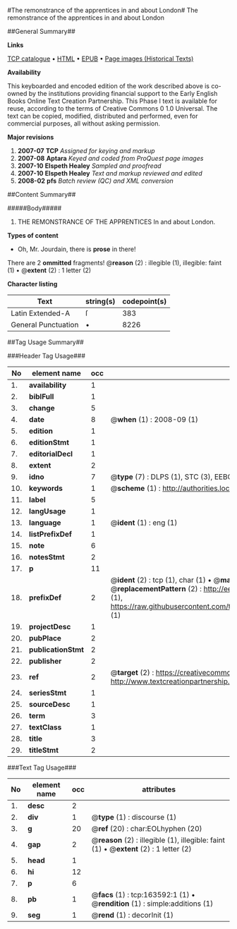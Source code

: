 #The remonstrance of the apprentices in and about London#
The remonstrance of the apprentices in and about London

##General Summary##

**Links**

[TCP catalogue](http://www.ota.ox.ac.uk/tcp/)  • 
[HTML](http://tei.it.ox.ac.uk/tcp/Texts-HTML/free/A92/A92435.html)  • 
[EPUB](http://tei.it.ox.ac.uk/tcp/Texts-EPUB/free/A92/A92435.epub) • 
[Page images (Historical Texts)](https://data.historicaltexts.jisc.ac.uk/view?pubId=eebo-99870068e&pageId=eebo-99870068e-163592-1)

**Availability**

This keyboarded and encoded edition of the
	       work described above is co-owned by the institutions
	       providing financial support to the Early English Books
	       Online Text Creation Partnership. This Phase I text is
	       available for reuse, according to the terms of Creative
	       Commons 0 1.0 Universal. The text can be copied,
	       modified, distributed and performed, even for
	       commercial purposes, all without asking permission.

**Major revisions**

1. __2007-07__ __TCP__ *Assigned for keying and markup*
1. __2007-08__ __Aptara__ *Keyed and coded from ProQuest page images*
1. __2007-10__ __Elspeth Healey__ *Sampled and proofread*
1. __2007-10__ __Elspeth Healey__ *Text and markup reviewed and edited*
1. __2008-02__ __pfs__ *Batch review (QC) and XML conversion*

##Content Summary##

#####Body#####

1. THE
REMONSTRANCE
OF THE
APPRENTICES
In and about London.

**Types of content**

  * Oh, Mr. Jourdain, there is **prose** in there!

There are 2 **ommitted** fragments! 
 @__reason__ (2) : illegible (1), illegible: faint (1)  •  @__extent__ (2) : 1 letter (2)

**Character listing**


|Text|string(s)|codepoint(s)|
|---|---|---|
|Latin Extended-A|ſ|383|
|General Punctuation|•|8226|

##Tag Usage Summary##

###Header Tag Usage###

|No|element name|occ|attributes|
|---|---|---|---|
|1.|__availability__|1||
|2.|__biblFull__|1||
|3.|__change__|5||
|4.|__date__|8| @__when__ (1) : 2008-09 (1)|
|5.|__edition__|1||
|6.|__editionStmt__|1||
|7.|__editorialDecl__|1||
|8.|__extent__|2||
|9.|__idno__|7| @__type__ (7) : DLPS (1), STC (3), EEBO-CITATION (1), PROQUEST (1), VID (1)|
|10.|__keywords__|1| @__scheme__ (1) : http://authorities.loc.gov/ (1)|
|11.|__label__|5||
|12.|__langUsage__|1||
|13.|__language__|1| @__ident__ (1) : eng (1)|
|14.|__listPrefixDef__|1||
|15.|__note__|6||
|16.|__notesStmt__|2||
|17.|__p__|11||
|18.|__prefixDef__|2| @__ident__ (2) : tcp (1), char (1)  •  @__matchPattern__ (2) : ([0-9\-]+):([0-9IVX]+) (1), (.+) (1)  •  @__replacementPattern__ (2) : http://eebo.chadwyck.com/downloadtiff?vid=$1&page=$2 (1), https://raw.githubusercontent.com/textcreationpartnership/Texts/master/tcpchars.xml#$1 (1)|
|19.|__projectDesc__|1||
|20.|__pubPlace__|2||
|21.|__publicationStmt__|2||
|22.|__publisher__|2||
|23.|__ref__|2| @__target__ (2) : https://creativecommons.org/publicdomain/zero/1.0/ (1), http://www.textcreationpartnership.org/docs/. (1)|
|24.|__seriesStmt__|1||
|25.|__sourceDesc__|1||
|26.|__term__|3||
|27.|__textClass__|1||
|28.|__title__|3||
|29.|__titleStmt__|2||


###Text Tag Usage###

|No|element name|occ|attributes|
|---|---|---|---|
|1.|__desc__|2||
|2.|__div__|1| @__type__ (1) : discourse (1)|
|3.|__g__|20| @__ref__ (20) : char:EOLhyphen (20)|
|4.|__gap__|2| @__reason__ (2) : illegible (1), illegible: faint (1)  •  @__extent__ (2) : 1 letter (2)|
|5.|__head__|1||
|6.|__hi__|12||
|7.|__p__|6||
|8.|__pb__|1| @__facs__ (1) : tcp:163592:1 (1)  •  @__rendition__ (1) : simple:additions (1)|
|9.|__seg__|1| @__rend__ (1) : decorInit (1)|
